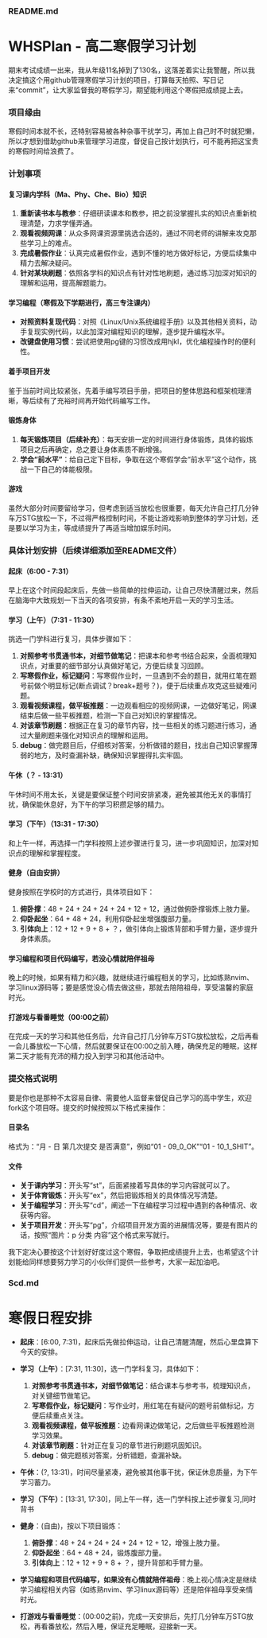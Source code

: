 ### README.md

# WHSPlan - 高二寒假学习计划

期末考试成绩一出来，我从年级11名掉到了130名，这落差着实让我警醒，所以我决定搞这个用github管理寒假学习计划的项目，打算每天拍照、写日记来“commit”，让大家监督我的寒假学习，期望能利用这个寒假把成绩提上去。

### 项目缘由
寒假时间本就不长，还特别容易被各种杂事干扰学习，再加上自己时不时就犯懒，所以才想到借助github来管理学习进度，督促自己按计划执行，可不能再把这宝贵的寒假时间给浪费了。

### 计划事项

#### 复习课内学科（Ma、Phy、Che、Bio）知识
1. **重新读书本与教参**：仔细研读课本和教参，把之前没掌握扎实的知识点重新梳理清楚，力求学懂弄通。
2. **观看视频网课**：从众多网课资源里挑选合适的，通过不同老师的讲解来攻克那些学习上的难点。
3. **完成暑假作业**：认真完成暑假作业，遇到不懂的地方做好标记，方便后续集中精力去解决疑问。
4. **针对某块刷题**：依照各学科的知识点有针对性地刷题，通过练习加深对知识的理解和运用，提高解题能力。

#### 学习编程（寒假及下学期进行，高三专注课内）
- **对照资料复现代码**：对照《Linux/Unix系统编程手册》以及其他相关资料，动手复现实例代码，以此加深对编程知识的理解，逐步提升编程水平。
- **改键盘使用习惯**：尝试把使用pg键的习惯改成用hjkl，优化编程操作时的便利性。

#### 着手项目开发
鉴于当前时间比较紧张，先着手编写项目手册，把项目的整体思路和框架梳理清晰，等后续有了充裕时间再开始代码编写工作。

#### 锻炼身体
1. **每天锻炼项目（后续补充）**：每天安排一定的时间进行身体锻炼，具体的锻炼项目之后再确定，总之要让身体素质不断增强。
2. **学会“前水平”**：给自己定下目标，争取在这个寒假学会“前水平”这个动作，挑战一下自己的体能极限。

#### 游戏
虽然大部分时间要留给学习，但考虑到适当放松也很重要，每天允许自己打几分钟车万STG放松一下，不过得严格控制时间，不能让游戏影响到整体的学习计划，还是要以学习为主，等成绩提升了再适当增加娱乐时间。

### 具体计划安排（后续详细添加至README文件）

#### 起床（6:00 - 7:31）
早上在这个时间段起床后，先做一些简单的拉伸运动，让自己尽快清醒过来，然后在脑海中大致规划一下当天的各项安排，有条不紊地开启一天的学习生活。

#### 学习（上午）（7:31 - 11:30）
挑选一门学科进行复习，具体步骤如下：
1. **对照参考书贯通书本，对细节做笔记**：把课本和参考书结合起来，全面梳理知识点，对重要的细节部分认真做好笔记，方便后续复习回顾。
2. **写寒假作业，标记疑问**：写寒假作业时，一旦遇到不会的题目，就用红笔在题号前做个明显标记(断点调试？break+题号？)，便于后续重点攻克这些疑难问题。
3. **观看视频课程，做平板推题**：一边观看相应的视频网课，一边做好笔记，网课结束后做一些平板推题，检测一下自己对知识的掌握情况。
4. **对该章节刷题**：根据正在复习的章节内容，找一些相关的练习题进行练习，通过大量刷题来强化对知识点的理解和运用。
5. **debug**：做完题目后，仔细核对答案，分析做错的题目，找出自己知识掌握薄弱的地方，及时查漏补缺，确保知识掌握得扎实牢固。

#### 午休（？ - 13:31）
午休时间不用太长，关键是要保证整个时间安排紧凑，避免被其他无关的事情打扰，确保能休息好，为下午的学习积攒足够的精力。

#### 学习（下午）（13:31 - 17:30）
和上午一样，再选择一门学科按照上述步骤进行复习，进一步巩固知识，加深对知识点的理解和掌握程度。

#### 健身（自由安排）
健身按照在学校时的方式进行，具体项目如下：
1. **俯卧撑**：48 + 24 + 24 + 24 + 24 + 12 + 12，通过做俯卧撑锻炼上肢力量。
2. **仰卧起坐**：64 + 48 + 24，利用仰卧起坐增强腹部力量。
3. **引体向上**：12 + 12 + 9 + 8 + ？，做引体向上锻炼背部和手臂力量，逐步提升身体素质。

#### 学习编程和项目代码编写，若没心情就陪伴祖母
晚上的时候，如果有精力和兴趣，就继续进行编程相关的学习，比如练熟nvim、学习linux源码等；要是感觉没心情去做这些，那就去陪陪祖母，享受温馨的家庭时光。

#### 打游戏与看番睡觉（00:00之前）
在完成一天的学习和其他任务后，允许自己打几分钟车万STG放松放松，之后再看一会儿番放松一下心情，然后就要保证在00:00之前入睡，确保充足的睡眠，这样第二天才能有充沛的精力投入到学习和其他活动中。

### 提交格式说明
要是你也是那种不太容易自律、需要他人监督来督促自己学习的高中学生，欢迎fork这个项目呀。提交的时候按照以下格式来操作：

#### 目录名
格式为：“月 - 日 第几次提交 是否满意”，例如“01 - 09_0_OK”“01 - 10_1_SHIT”。

#### 文件
- **关于课内学习**：开头写“st”，后面紧接着写具体的学习内容就可以了。
- **关于体育锻炼**：开头写“ex”，然后把锻炼相关的具体情况写清楚。
- **关于编程学习**：开头写“cd”，阐述一下在编程学习过程中遇到的各种情况、收获等内容。
- **关于项目开发**：开头写“pg”，介绍项目开发方面的进展情况等，要是有图片的话，按照“图片：p 分类 内容”这个格式来写就行。

我下定决心要按这个计划好好度过这个寒假，争取把成绩提升上去，也希望这个计划能给同样想要努力学习的小伙伴们提供一些参考，大家一起加油吧。

### Scd.md

# 寒假日程安排

- **起床**：[6:00, 7:31)，起床后先做拉伸运动，让自己清醒清醒，然后心里盘算下今天的安排。

- **学习（上午）**：[7:31, 11:30]，选一门学科复习，具体如下：
    1. **对照参考书贯通书本，对细节做笔记**：结合课本与参考书，梳理知识点，对关键细节做笔记。
    2. **写寒假作业，标记疑问**：写作业时，用红笔在有疑问的题号前做标记，方便后续重点关注。
    3. **观看视频课程，做平板推题**：边看网课边做笔记，之后做些平板推题检测学习效果。
    4. **对该章节刷题**：针对正在复习的章节进行刷题巩固知识。
    5. **debug**：做完题核对答案，分析错题，查漏补缺。

- **午休**：(?, 13:31)，时间尽量紧凑，避免被其他事干扰，保证休息质量，为下午学习蓄力。

- **学习（下午）**：[13:31, 17:30]，同上午一样，选一门学科按上述步骤复习,同时背书

- **健身**：(自由)，按以下项目锻炼：
    1. **俯卧撑**：48 + 24 + 24 + 24 + 24 + 12 + 12，增强上肢力量。
    2. **仰卧起坐**：64 + 48 + 24，锻炼腹部力量。
    3. **引体向上**：12 + 12 + 9 + 8 + ？，提升背部和手臂力量。

- **学习编程和项目代码编写，如果没有心情就陪伴祖母**：晚上视心情决定是继续学习编程相关内容（如练熟nvim、学习linux源码等）还是陪伴祖母享受亲情时光。

- **打游戏与看番睡觉**：(00:00之前)，完成一天安排后，先打几分钟车万STG放松，再看番放松，然后入睡，保证充足睡眠，迎接新一天。

